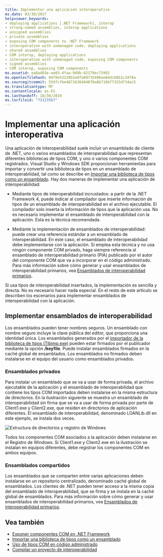 ```yaml
---
title: Implementar una aplicación interoperativa
ms.date: 03/30/2017
helpviewer_keywords:
- deploying applications [.NET Framework], interop
- strong-named assemblies, interop applications
- unsigned assemblies
- private assemblies
- exposing COM components to .NET Framework
- interoperation with unmanaged code, deploying applications
- shared assemblies
- COM interop, deploying applications
- interoperation with unmanaged code, exposing COM components
- signed assemblies
- COM interop, exposing COM components
ms.assetid: ea8a403e-ae03-4faa-9d9b-02179ec72992
ms.openlocfilehash: 04f8e53220b2e0fa09735400ae84dcb8b1c3478a
ms.sourcegitcommit: 559fcfbe4871636494870a8b716bf7325df34ac5
ms.translationtype: MT
ms.contentlocale: es-ES
ms.lasthandoff: 10/30/2019
ms.locfileid: "73123567"
---
```

# <a name="deploying-an-interop-application"></a>Implementar una aplicación interoperativa
Una aplicación de interoperabilidad suele incluir un ensamblado de cliente de .NET, uno o varios ensamblados de interoperabilidad que representan diferentes bibliotecas de tipos COM, y uno o varios componentes COM registrados. Visual Studio y Windows SDK proporcionan herramientas para importar y convertir una biblioteca de tipos en un ensamblado de interoperabilidad, tal como se describe en [Importar una biblioteca de tipos como un ensamblado](importing-a-type-library-as-an-assembly.md). Hay dos maneras de implementar una aplicación de interoperabilidad:  
  
- Mediante tipos de interoperabilidad incrustados: a partir de la .NET Framework 4, puede indicar al compilador que inserte información de tipos de un ensamblado de interoperabilidad en el archivo ejecutable. El compilador solo inserta la información de tipos que la aplicación usa. No es necesario implementar el ensamblado de interoperabilidad con la aplicación. Esta es la técnica recomendada.  
  
- Mediante la implementación de ensamblados de interoperabilidad: puede crear una referencia estándar a un ensamblado de interoperabilidad. En este caso, el ensamblado de interoperabilidad debe implementarse con la aplicación. Si emplea esta técnica y no usa ningún componente COM privado, haga siempre referencia al ensamblado de interoperabilidad primario (PIA) publicado por el autor del componente COM que va a incorporar en el código administrado. Para más información sobre cómo generar y usar ensamblados de interoperabilidad primarios, vea [Ensamblados de interoperabilidad primarios](https://docs.microsoft.com/previous-versions/dotnet/netframework-4.0/aax7sdch(v=vs.100)).  
  
 Si usa tipos de interoperabilidad insertados, la implementación es sencilla y directa. No es necesario hacer nada especial. En el resto de este artículo se describen los escenarios para implementar ensamblados de interoperabilidad con la aplicación.  
  
## <a name="deploying-interop-assemblies"></a>Implementar ensamblados de interoperabilidad  
 Los ensamblados pueden tener nombres seguros. Un ensamblado con nombre seguro incluye la clave pública del editor, que proporciona una identidad única. Los ensamblados generados por el [importador de la biblioteca de tipos (Tlbimp.exe)](../tools/tlbimp-exe-type-library-importer.md) pueden estar firmados por el publicador mediante la opción **/keyfile**. Puede instalar ensamblados firmados en la caché global de ensamblados. Los ensamblados no firmados deben instalarse en el equipo del usuario como ensamblados privados.  
  
### <a name="private-assemblies"></a>Ensamblados privados  
 Para instalar un ensamblado que se va a usar de forma privada, el archivo ejecutable de la aplicación y el ensamblado de interoperabilidad que contiene los tipos COM importados deben instalarse en la misma estructura de directorios. En la ilustración siguiente se muestra un ensamblado de interoperabilidad sin firma que se va a usar de forma privada por parte de Client1.exe y Client2.exe, que residen en directorios de aplicación diferentes. El ensamblado de interoperabilidad, denominado LOANLib.dll en este ejemplo, se instala dos veces.  
  
 ![Estructura de directorios y registro de Windows](./media/deploying-an-interop-application/com-private-deployment.gif "Estructura de directorios y entradas del Registro para una implementación privada")  
  
 Todos los componentes COM asociados a la aplicación deben instalarse en el Registro de Windows. Si Client1.exe y Client2.exe en la ilustración se instalan en equipos diferentes, debe registrar los componentes COM en ambos equipos.  
  
### <a name="shared-assemblies"></a>Ensamblados compartidos  
 Los ensamblados que se comparten entre varias aplicaciones deben instalarse en un repositorio centralizado, denominado caché global de ensamblados. Los clientes de .NET pueden tener acceso a la misma copia del ensamblado de interoperabilidad, que se firma y se instala en la caché global de ensamblados. Para más información sobre cómo generar y usar ensamblados de interoperabilidad primarios, vea [Ensamblados de interoperabilidad primarios](https://docs.microsoft.com/previous-versions/dotnet/netframework-4.0/aax7sdch(v=vs.100)).  
  
## <a name="see-also"></a>Vea también

- [Exponer componentes COM en .NET Framework](exposing-com-components.md)
- [Importar una biblioteca de tipos como un ensamblado](importing-a-type-library-as-an-assembly.md)
- [Uso de tipos COM en código administrado](https://docs.microsoft.com/previous-versions/dotnet/netframework-4.0/3y76b69k(v=vs.100))
- [Compilar un proyecto de interoperabilidad](compiling-an-interop-project.md)
